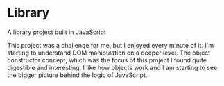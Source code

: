 # Library
A library project built in JavaScript

This project was a challenge for me, but I enjoyed every minute of it. I'm starting to understand DOM manipulation on a deeper level. The object constructor concept, which was the focus of this project I found quite digestible and interesting. I like how objects work and I am starting to see the bigger picture behind the logic of JavaScript. 